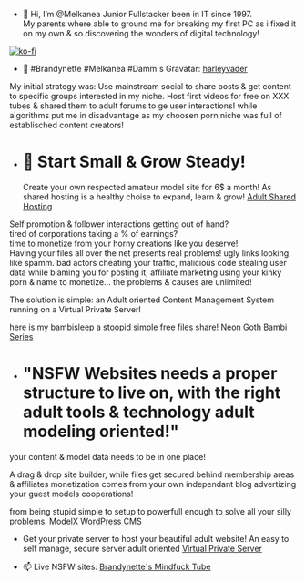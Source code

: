 - 👋 Hi, I’m @Melkanea Junior Fullstacker been in IT since 1997.  
   My parents where able to ground me for breaking my first PC as i fixed it on my own & so discovering the wonders of digital technology!

[![ko-fi](https://ko-fi.com/img/githubbutton_sm.svg)](https://ko-fi.com/V7V22WXWS)

- 👋 #Brandynette #Melkanea #Damm´s Gravatar:
   [harleyvader](https://gravatar.com/harleyvader)

  
 My initial strategy was:
 Use mainstream social to share posts & get content to specific groups interested in my niche.
 Host first videos for free on XXX tubes & shared them to adult forums to ge user interactions! 
while algorithms put me in disadvantage as my choosen porn niche was full of establisched content creators!

 - # 🌱 Start Small & Grow Steady!  
   Create your own respected amateur model site for 6$ a month! As shared hosting is a healthy choise to expand, learn & grow!
  [Adult Shared Hosting](https://vicetemple.net/aff.php?aff=969&page=adult-web-hosting)


Self promotion & follower interactions getting out of hand?   
tired of corporations taking a % of earnings?   
time to monetize from your horny creations like you deserve!  
Having your files all over the net presents real problems! 
ugly links looking like spamm.
bad actors cheating your traffic, 
malicious code stealing user data while blaming you for posting it,
affiliate marketing using your kinky porn & name to monetize... 
the problems & causes are unlimited! 

The solution is simple: an Adult oriented Content Management System running on a Virtual Private Server! 

here is my bambisleep a stoopid simple free files share! 
[Neon Goth Bambi Series](https://brandynette.xxx/videos/neon-goth-bambi)


- # "NSFW Websites needs a proper structure to live on, with the right adult tools & technology adult modeling oriented!"
your content & model data needs to be in one place!  

A drag & drop site builder, while files get secured behind membership areas & affiliates monetization comes from your own independant blog advertizing your guest models cooperations! 



from being stupid simple to setup to powerfull enough to solve all your silly problems.
[ModelX WordPress CMS](https://vicetemple.net/aff.php?aff=969&page=adult-wordpress-themes/modelx)


- Get your private server to host your beautiful adult website! 
An easy to self manage, secure server adult oriented [Virtual Private Server](https://vicetemple.net/aff.php?aff=969&page=adult-vps)

- 📫 Live NSFW sites: 
  [Brandynette´s Mindfuck Tube](https://brandyntte.xxx/videos)  




